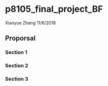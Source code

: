 p8105\_final\_project\_BF
================
Xiaoyue Zhang
11/6/2018

Proporsal
---------

### Section 1

### Section 2

### Section 3
